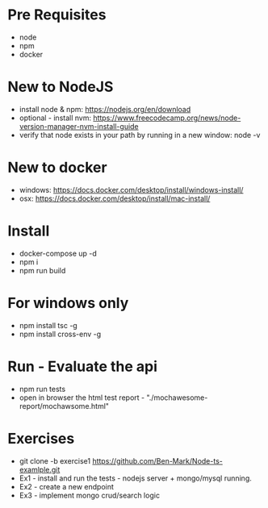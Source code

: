 # Pre Requisites
* node
* npm
* docker


# New to NodeJS
* install node & npm: https://nodejs.org/en/download
* optional - install nvm: https://www.freecodecamp.org/news/node-version-manager-nvm-install-guide
* verify that node exists in your path by running in a new window: node -v


# New to docker
* windows: https://docs.docker.com/desktop/install/windows-install/
* osx: https://docs.docker.com/desktop/install/mac-install/


# Install
* docker-compose up -d
* npm i
* npm run build

# For windows only
* npm install tsc -g
* npm install cross-env -g


# Run - Evaluate the api
* npm run tests
* open in browser the html test report - "./mochawesome-report/mochawsome.html"


# Exercises
* git clone -b exercise1 https://github.com/Ben-Mark/Node-ts-examlple.git
* Ex1 - install and run the tests - nodejs server + mongo/mysql running.
* Ex2 - create a new endpoint
* Ex3 - implement mongo crud/search logic

